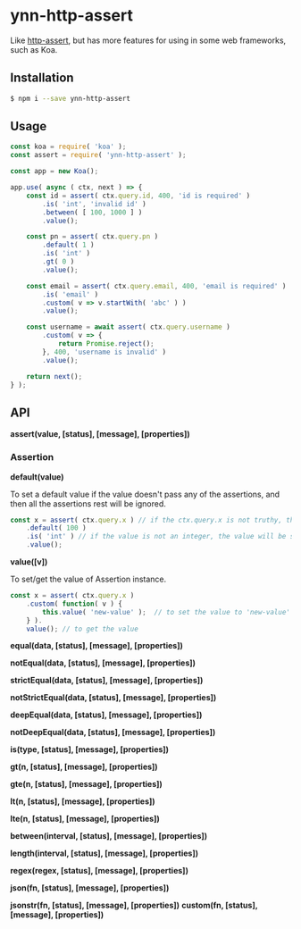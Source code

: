 # ynn-http-assert

Like [http-assert](https://github.com/jshttp/http-assert), but has more features for using in some web frameworks, such as Koa.

## Installation

```sh
$ npm i --save ynn-http-assert
```

## Usage

```js
const koa = require( 'koa' );
const assert = require( 'ynn-http-assert' );

const app = new Koa();

app.use( async ( ctx, next ) => {
    const id = assert( ctx.query.id, 400, 'id is required' )
        .is( 'int', 'invalid id' )
        .between( [ 100, 1000 ] )
        .value();

    const pn = assert( ctx.query.pn )
        .default( 1 )
        .is( 'int' )
        .gt( 0 )
        .value();

    const email = assert( ctx.query.email, 400, 'email is required' )
        .is( 'email' )
        .custom( v => v.startWith( 'abc' ) )
        .value();

    const username = await assert( ctx.query.username )
        .custom( v => {
            return Promise.reject();
        }, 400, 'username is invalid' )
        .value();

    return next();
} );
```

## API

**assert(value, [status], [message], [properties])**

### Assertion

**default(value)**

To set a default value if the value doesn't pass any of the assertions, and then all the assertions rest will be ignored.

```js
const x = assert( ctx.query.x ) // if the ctx.query.x is not truthy, the value will be set to 100
    .default( 100 )
    .is( 'int' ) // if the value is not an integer, the value will be set to 100
    .value();
```

**value([v])**

To set/get the value of Assertion instance.

```js
const x = assert( ctx.query.x )
    .custom( function( v ) { 
        this.value( 'new-value' );  // to set the value to 'new-value'
    } ).
    value(); // to get the value
```

**equal(data, [status], [message], [properties])**

**notEqual(data, [status], [message], [properties])**

**strictEqual(data, [status], [message], [properties])**

**notStrictEqual(data, [status], [message], [properties])**

**deepEqual(data, [status], [message], [properties])**

**notDeepEqual(data, [status], [message], [properties])**

**is(type, [status], [message], [properties])**

**gt(n, [status], [message], [properties])**

**gte(n, [status], [message], [properties])**

**lt(n, [status], [message], [properties])**

**lte(n, [status], [message], [properties])**

**between(interval, [status], [message], [properties])**

**length(interval, [status], [message], [properties])**

**regex(regex, [status], [message], [properties])**

**json(fn, [status], [message], [properties])**

**jsonstr(fn, [status], [message], [properties])**
**custom(fn, [status], [message], [properties])**
